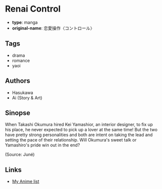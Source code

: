# Renai Control

-   **type**: manga
-   **original-name**: 恋愛操作〈コントロール〉

## Tags

-   drama
-   romance
-   yaoi

## Authors

-   Hasukawa
-   Ai (Story & Art)

## Sinopse

When Takashi Okumura hired Kei Yamashior, an interior designer, to fix up his place, he never expected to pick up a lover at the same time! But the two have pretty strong personalities and both are intent on taking the lead and setting the pace of their relationship. Will Okumura's sweet talk or Yamashiro's pride win out in the end?

(Source: Juné)

## Links

-   [My Anime list](https://myanimelist.net/manga/2414/Renai_Control)
